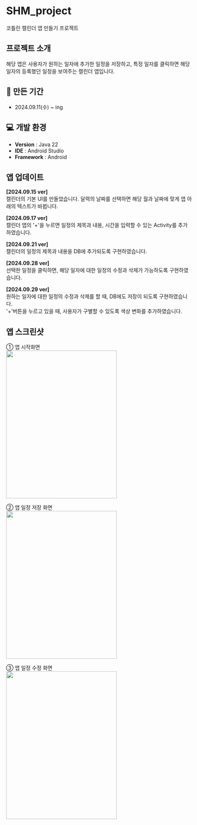 # SHM_project
코틀린 캘린더 앱 만들기 프로젝트

##  프로젝트 소개
해당 앱은 사용자가 원하는 일자에 추가한 일정을 저장하고, 특정 일자를 클릭하면 해당 일자의 등록했던 일정을 보여주는 캘린더 앱입니다.

## 📅 만든 기간
- 2024.09.11(수) ~ ing
  
## 💻 개발 환경
- **Version** : Java 22
- **IDE** : Android Studio
- **Framework** : Android

## 앱 업데이트
<b>[2024.09.15 ver]</b><br>
캘린더의 기본 UI를 만들었습니다. 달력의 날짜를 선택하면 해당 월과 날짜에 맞게 앱 아래의 텍스트가 바뀝니다.

<b>[2024.09.17 ver]</b><br>
캘린더 앱의 '+'을 누르면 일정의 제목과 내용, 시간을 입력할 수 있는 Activity를 추가하였습니다.

<b>[2024.09.21 ver]</b><br>
캘린더의 일정의 제목과 내용을 DB에 추가되도록 구현하였습니다.

<b>[2024.09.28 ver]</b><br>
선택한 일정을 클릭하면, 해당 일자에 대한 일정의 수정과 삭제가 가능하도록 구현하였습니다.

<b>[2024.09.29 ver]</b><br>
원하는 일자에 대한 일정의 수정과 삭제를 할 때, DB에도 저장이 되도록 구현하였습니다.<br>
'+'버튼을 누르고 있을 때, 사용자가 구별할 수 있도록 색상 변화를 추가하였습니다.

## 앱 스크린샷
① 앱 시작화면<br>
<img src=https://github.com/user-attachments/assets/3a6420f2-37e6-4d1b-b9b8-448fa7e4e775 width="300" height="400"/>

② 앱 일정 저장 화면<br>
<img src="https://github.com/user-attachments/assets/acfb8a3d-f8b3-4dd6-9c41-df6bb405b09f" width="300" height="400"/>

③ 앱 일정 수정 화면<br>
<img src="https://github.com/user-attachments/assets/5c0f08f9-ca76-4b09-9625-dc84c7fd51c1" width="300" height="400"/>
